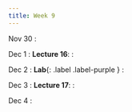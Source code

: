 ```yaml
---
title: Week 9
---
```

Nov 30
: [](#)

Dec 1
: **Lecture 16**:
: [](#)

Dec 2
: **Lab**{: .label .label-purple } 
: [](#)

Dec 3
: **Lecture 17**:
: [](#)

Dec 4
: [](#)

